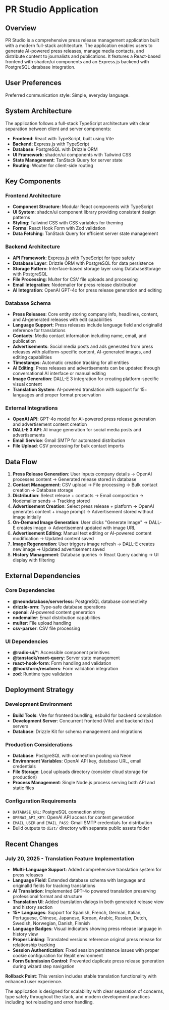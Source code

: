 # PR Studio Application

## Overview

PR Studio is a comprehensive press release management application built with a modern full-stack architecture. The application enables users to generate AI-powered press releases, manage media contacts, and distribute content to journalists and publications. It features a React-based frontend with shadcn/ui components and an Express.js backend with PostgreSQL database integration.

## User Preferences

Preferred communication style: Simple, everyday language.

## System Architecture

The application follows a full-stack TypeScript architecture with clear separation between client and server components:

- **Frontend**: React with TypeScript, built using Vite
- **Backend**: Express.js with TypeScript
- **Database**: PostgreSQL with Drizzle ORM
- **UI Framework**: shadcn/ui components with Tailwind CSS
- **State Management**: TanStack Query for server state
- **Routing**: Wouter for client-side routing

## Key Components

### Frontend Architecture
- **Component Structure**: Modular React components with TypeScript
- **UI System**: shadcn/ui component library providing consistent design patterns
- **Styling**: Tailwind CSS with CSS variables for theming
- **Forms**: React Hook Form with Zod validation
- **Data Fetching**: TanStack Query for efficient server state management

### Backend Architecture
- **API Framework**: Express.js with TypeScript for type safety
- **Database Layer**: Drizzle ORM with PostgreSQL for data persistence
- **Storage Pattern**: Interface-based storage layer using DatabaseStorage with PostgreSQL
- **File Processing**: Multer for CSV file uploads and processing
- **Email Integration**: Nodemailer for press release distribution
- **AI Integration**: OpenAI GPT-4o for press release generation and editing

### Database Schema
- **Press Releases**: Core entity storing company info, headlines, content, and AI-generated releases with edit capabilities
- **Language Support**: Press releases include language field and originalId reference for translations
- **Contacts**: Media contact information including name, email, and publication
- **Advertisements**: Social media posts and ads generated from press releases with platform-specific content, AI-generated images, and editing capabilities
- **Timestamps**: Automatic creation tracking for all entities
- **AI Editing**: Press releases and advertisements can be updated through conversational AI interface or manual editing
- **Image Generation**: DALL-E 3 integration for creating platform-specific visual content
- **Translation System**: AI-powered translation with support for 15+ languages and proper format preservation

### External Integrations
- **OpenAI API**: GPT-4o model for AI-powered press release generation and advertisement content creation
- **DALL-E 3 API**: AI image generation for social media posts and advertisements
- **Email Service**: Gmail SMTP for automated distribution
- **File Upload**: CSV processing for bulk contact imports

## Data Flow

1. **Press Release Generation**: User inputs company details → OpenAI processes content → Generated release stored in database
2. **Contact Management**: CSV upload → File processing → Bulk contact creation → Database storage
3. **Distribution**: Select release + contacts → Email composition → Nodemailer sends → Tracking stored
4. **Advertisement Creation**: Select press release + platform → OpenAI generates content + image prompt → Advertisement stored without image initially
5. **On-Demand Image Generation**: User clicks "Generate Image" → DALL-E creates image → Advertisement updated with image URL
6. **Advertisement Editing**: Manual text editing or AI-powered content modification → Updated content saved
7. **Image Regeneration**: User triggers image refresh → DALL-E creates new image → Updated advertisement saved
8. **History Management**: Database queries → React Query caching → UI display with filtering

## External Dependencies

### Core Dependencies
- **@neondatabase/serverless**: PostgreSQL database connectivity
- **drizzle-orm**: Type-safe database operations
- **openai**: AI-powered content generation
- **nodemailer**: Email distribution capabilities
- **multer**: File upload handling
- **csv-parser**: CSV file processing

### UI Dependencies
- **@radix-ui/***: Accessible component primitives
- **@tanstack/react-query**: Server state management
- **react-hook-form**: Form handling and validation
- **@hookform/resolvers**: Form validation integration
- **zod**: Runtime type validation

## Deployment Strategy

### Development Environment
- **Build Tools**: Vite for frontend bundling, esbuild for backend compilation
- **Development Server**: Concurrent frontend (Vite) and backend (tsx) servers
- **Database**: Drizzle Kit for schema management and migrations

### Production Considerations
- **Database**: PostgreSQL with connection pooling via Neon
- **Environment Variables**: OpenAI API key, database URL, email credentials
- **File Storage**: Local uploads directory (consider cloud storage for production)
- **Process Management**: Single Node.js process serving both API and static files

### Configuration Requirements
- `DATABASE_URL`: PostgreSQL connection string
- `OPENAI_API_KEY`: OpenAI API access for content generation
- `EMAIL_USER` and `EMAIL_PASS`: Gmail SMTP credentials for distribution
- Build outputs to `dist/` directory with separate public assets folder

## Recent Changes

### July 20, 2025 - Translation Feature Implementation
- **Multi-Language Support**: Added comprehensive translation system for press releases
- **Language Field**: Extended database schema with language and originalId fields for tracking translations
- **AI Translation**: Implemented GPT-4o powered translation preserving professional format and structure
- **Translation UI**: Added translation dialogs in both generated release view and history section
- **15+ Languages**: Support for Spanish, French, German, Italian, Portuguese, Chinese, Japanese, Korean, Arabic, Russian, Dutch, Swedish, Norwegian, Danish, Finnish
- **Language Badges**: Visual indicators showing press release language in history view
- **Proper Linking**: Translated versions reference original press release for relationship tracking
- **Session Authentication**: Fixed session persistence issues with proper cookie configuration for Replit environment
- **Form Submission Control**: Prevented duplicate press release generation during wizard step navigation

**Rollback Point**: This version includes stable translation functionality with enhanced user experience.

The application is designed for scalability with clear separation of concerns, type safety throughout the stack, and modern development practices including hot reloading and error handling.